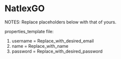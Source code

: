 # NatlexGO

NOTES: Replace placeholders below with that of yours.

properties_template file:

1. username =  Replace_with_desired_email
2. name =      Replace_with_name
3. password =  Replace_with_desired_password
